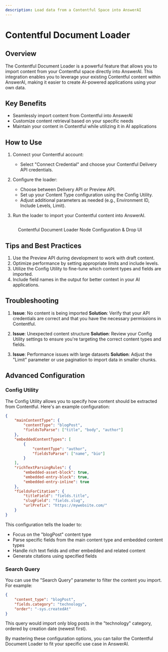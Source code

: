 ```yaml
---
description: Load data from a Contentful Space into AnswerAI
---
```


# Contentful Document Loader

## Overview

The Contentful Document Loader is a powerful feature that allows you to import content from your Contentful space directly into AnswerAI. This integration enables you to leverage your existing Contentful content within AnswerAI, making it easier to create AI-powered applications using your own data.

## Key Benefits

-   Seamlessly import content from Contentful into AnswerAI
-   Customize content retrieval based on your specific needs
-   Maintain your content in Contentful while utilizing it in AI applications

## How to Use

1. Connect your Contentful account:

    - Select "Connect Credential" and choose your Contentful Delivery API credentials.

2. Configure the loader:

    - Choose between Delivery API or Preview API.
    - Set up your Content Type configuration using the Config Utility.
    - Adjust additional parameters as needed (e.g., Environment ID, Include Levels, Limit).

3. Run the loader to import your Contentful content into AnswerAI.

<!-- TODO: Add a screenshot of the Contentful Document Loader configuration interface -->
<figure><img src="/.gitbook/assets/screenshots/contentfuldocumentloader.png" alt="" /><figcaption><p> Contentful Document Loader Node Configuration &#x26; Drop UI</p></figcaption></figure>

## Tips and Best Practices

1. Use the Preview API during development to work with draft content.
2. Optimize performance by setting appropriate limits and include levels.
3. Utilize the Config Utility to fine-tune which content types and fields are imported.
4. Include field names in the output for better context in your AI applications.

## Troubleshooting

1. **Issue**: No content is being imported
   **Solution**: Verify that your API credentials are correct and that you have the necessary permissions in Contentful.

2. **Issue**: Unexpected content structure
   **Solution**: Review your Config Utility settings to ensure you're targeting the correct content types and fields.

3. **Issue**: Performance issues with large datasets
   **Solution**: Adjust the "Limit" parameter or use pagination to import data in smaller chunks.

## Advanced Configuration

### Config Utility

The Config Utility allows you to specify how content should be extracted from Contentful. Here's an example configuration:

```json
{
    "mainContentType": {
        "contentType": "blogPost",
        "fieldsToParse": ["title", "body", "author"]
    },
    "embeddedContentTypes": [
        {
            "contentType": "author",
            "fieldsToParse": ["name", "bio"]
        }
    ],
    "richTextParsingRules": {
        "embedded-asset-block": true,
        "embedded-entry-block": true,
        "embedded-entry-inline": true
    },
    "fieldsForCitation": {
        "titleField": "fields.title",
        "slugField": "fields.slug",
        "urlPrefix": "https://mywebsite.com/"
    }
}
```

This configuration tells the loader to:

-   Focus on the "blogPost" content type
-   Parse specific fields from the main content type and embedded content types
-   Handle rich text fields and other embedded and related content
-   Generate citations using specified fields

### Search Query

You can use the "Search Query" parameter to filter the content you import. For example:

```json
{
    "content_type": "blogPost",
    "fields.category": "technology",
    "order": "-sys.createdAt"
}
```

This query would import only blog posts in the "technology" category, ordered by creation date (newest first).

By mastering these configuration options, you can tailor the Contentful Document Loader to fit your specific use case in AnswerAI.

